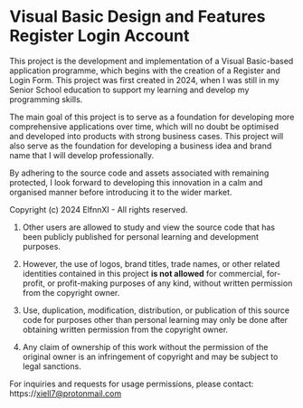 # Visual Basic Design and Features Register Login Account

This project is the development and implementation of a Visual Basic-based application programme, which begins with the creation of a Register and Login Form. This project was first created in 2024, when I was still in my Senior School education to support my learning and develop my programming skills.

The main goal of this project is to serve as a foundation for developing more comprehensive applications over time, which will no doubt be optimised and developed into products with strong business cases. This project will also serve as the foundation for developing a business idea and brand name that I will develop professionally.

By adhering to the source code and assets associated with remaining protected, I look forward to developing this innovation in a calm and organised manner before introducing it to the wider market.

Copyright (c) 2024 ElfnnXI - All rights reserved.

1. Other users are allowed to study and view the source code that has been publicly published for personal learning and development purposes.

2. However, the use of logos, brand titles, trade names, or other related identities contained in this project **is not allowed** for commercial, for-profit, or profit-making purposes of any kind, without written permission from the copyright owner.

3. Use, duplication, modification, distribution, or publication of this source code for purposes other than personal learning may only be done after obtaining written permission from the copyright owner.

4. Any claim of ownership of this work without the permission of the original owner is an infringement of copyright and may be subject to legal sanctions.

For inquiries and requests for usage permissions, please contact: https://xiell7@protonmail.com
